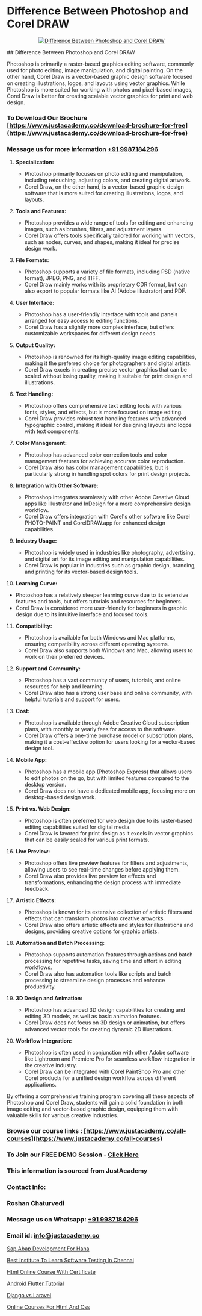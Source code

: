 # Difference Between Photoshop and Corel DRAW

<p align="center">
  <a href="https://justacademy.co/all-courses">
    <img src="https://i.ibb.co/P5KtSQ2/ui-ux.png" alt="Difference Between Photoshop and Corel DRAW">
  </a>
</p>
## Difference Between Photoshop and Corel DRAW

Photoshop is primarily a raster-based graphics editing software, commonly used for photo editing, image manipulation, and digital painting. On the other hand, Corel Draw is a vector-based graphic design software focused on creating illustrations, logos, and layouts using vector graphics. While Photoshop is more suited for working with photos and pixel-based images, Corel Draw is better for creating scalable vector graphics for print and web design.
### To Download Our Brochure [https://www.justacademy.co/download-brochure-for-free](https://www.justacademy.co/download-brochure-for-free)
### Message us for more information [+91 9987184296](https://api.whatsapp.com/send?phone=919987184296)
1) **Specialization:**
   - Photoshop primarily focuses on photo editing and manipulation, including retouching, adjusting colors, and creating digital artwork.
   - Corel Draw, on the other hand, is a vector-based graphic design software that is more suited for creating illustrations, logos, and layouts.

2) **Tools and Features:**
   - Photoshop provides a wide range of tools for editing and enhancing images, such as brushes, filters, and adjustment layers.
   - Corel Draw offers tools specifically tailored for working with vectors, such as nodes, curves, and shapes, making it ideal for precise design work.

3) **File Formats:**
   - Photoshop supports a variety of file formats, including PSD (native format), JPEG, PNG, and TIFF.
   - Corel Draw mainly works with its proprietary CDR format, but can also export to popular formats like AI (Adobe Illustrator) and PDF.

4) **User Interface:**
   - Photoshop has a user-friendly interface with tools and panels arranged for easy access to editing functions.
   - Corel Draw has a slightly more complex interface, but offers customizable workspaces for different design needs.

5) **Output Quality:**
   - Photoshop is renowned for its high-quality image editing capabilities, making it the preferred choice for photographers and digital artists.
   - Corel Draw excels in creating precise vector graphics that can be scaled without losing quality, making it suitable for print design and illustrations.

6) **Text Handling:**
   - Photoshop offers comprehensive text editing tools with various fonts, styles, and effects, but is more focused on image editing.
   - Corel Draw provides robust text handling features with advanced typographic control, making it ideal for designing layouts and logos with text components.

7) **Color Management:**
   - Photoshop has advanced color correction tools and color management features for achieving accurate color reproduction.
   - Corel Draw also has color management capabilities, but is particularly strong in handling spot colors for print design projects.

8) **Integration with Other Software:**
   - Photoshop integrates seamlessly with other Adobe Creative Cloud apps like Illustrator and InDesign for a more comprehensive design workflow.
   - Corel Draw offers integration with Corel's other software like Corel PHOTO-PAINT and CorelDRAW.app for enhanced design capabilities.

9) **Industry Usage:**
   - Photoshop is widely used in industries like photography, advertising, and digital art for its image editing and manipulation capabilities.
   - Corel Draw is popular in industries such as graphic design, branding, and printing for its vector-based design tools.

10) **Learning Curve:**
   - Photoshop has a relatively steeper learning curve due to its extensive features and tools, but offers tutorials and resources for beginners.
   - Corel Draw is considered more user-friendly for beginners in graphic design due to its intuitive interface and focused tools.

11) **Compatibility:**
    - Photoshop is available for both Windows and Mac platforms, ensuring compatibility across different operating systems.
    - Corel Draw also supports both Windows and Mac, allowing users to work on their preferred devices.

12) **Support and Community:**
    - Photoshop has a vast community of users, tutorials, and online resources for help and learning.
    - Corel Draw also has a strong user base and online community, with helpful tutorials and support for users.

13) **Cost:**
    - Photoshop is available through Adobe Creative Cloud subscription plans, with monthly or yearly fees for access to the software.
    - Corel Draw offers a one-time purchase model or subscription plans, making it a cost-effective option for users looking for a vector-based design tool.

14) **Mobile App:**
    - Photoshop has a mobile app (Photoshop Express) that allows users to edit photos on the go, but with limited features compared to the desktop version.
    - Corel Draw does not have a dedicated mobile app, focusing more on desktop-based design work.

15) **Print vs. Web Design:**
    - Photoshop is often preferred for web design due to its raster-based editing capabilities suited for digital media.
    - Corel Draw is favored for print design as it excels in vector graphics that can be easily scaled for various print formats.

16) **Live Preview:**
    - Photoshop offers live preview features for filters and adjustments, allowing users to see real-time changes before applying them.
    - Corel Draw also provides live preview for effects and transformations, enhancing the design process with immediate feedback.

17) **Artistic Effects:**
    - Photoshop is known for its extensive collection of artistic filters and effects that can transform photos into creative artworks.
    - Corel Draw also offers artistic effects and styles for illustrations and designs, providing creative options for graphic artists.

18) **Automation and Batch Processing:**
    - Photoshop supports automation features through actions and batch processing for repetitive tasks, saving time and effort in editing workflows.
    - Corel Draw also has automation tools like scripts and batch processing to streamline design processes and enhance productivity.

19) **3D Design and Animation:**
    - Photoshop has advanced 3D design capabilities for creating and editing 3D models, as well as basic animation features.
    - Corel Draw does not focus on 3D design or animation, but offers advanced vector tools for creating dynamic 2D illustrations.

20) **Workflow Integration:**
    - Photoshop is often used in conjunction with other Adobe software like Lightroom and Premiere Pro for seamless workflow integration in the creative industry.
    - Corel Draw can be integrated with Corel PaintShop Pro and other Corel products for a unified design workflow across different applications.

By offering a comprehensive training program covering all these aspects of Photoshop and Corel Draw, students will gain a solid foundation in both image editing and vector-based graphic design, equipping them with valuable skills for various creative industries.

### Browse our course links : [https://www.justacademy.co/all-courses](https://www.justacademy.co/all-courses) 
### To Join our FREE DEMO Session - [Click Here](https://www.justacademy.co/register-for-course-demo)


### This information is sourced from JustAcademy
### Contact Info:
### Roshan Chaturvedi
### Message us on Whatsapp: [+91 9987184296](https://api.whatsapp.com/send?phone=919987184296)
### Email id: [info@justacademy.co](mailto:info@justacademy.co)
                
[Sap Abap Development For Hana](https://www.linkedin.com/pulse/sap-abap-development-hana-justacademy-ahmedabad-keq9c/)

[Best Institute To Learn Software Testing In Chennai](https://www.linkedin.com/pulse/best-institute-learn-software-testing-chennai-justacademy-pune-nc5xc?trackingId=9NaEw%2Fy%2BkZo4NX0UwlKnyg%3D%3D&lipi=urn%3Ali%3Apage%3Ad_flagship3_company_admin%3BGzpHiwsYRr22lJjP82PYtA%3D%3D)

[Html Online Course With Certificate](https://medium.com/@roneet705/html-online-course-with-certificate-87f4dbad6e54)

[Android Flutter Tutorial](https://medium.com/@justacademytraining/android-flutter-tutorial-38ee368813d2)

[Django vs Laravel](https://justacademyin.github.io/justacademy/django-vs-laravel)

[Online Courses For Html And Css](https://justacademyin.github.io/justacademy/online-courses-for-html-and-css)

